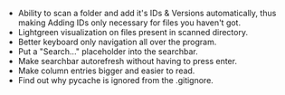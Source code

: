 - Ability to scan a folder and add it's IDs & Versions automatically, thus making Adding IDs only necessary for files you haven't got.
- Lightgreen visualization on files present in scanned directory.
- Better keyboard only navigation all over the program.
- Put a "Search..." placeholder into the searchbar.
- Make searchbar autorefresh without having to press enter.
- Make column entries bigger and easier to read.
- Find out why pycache is ignored from the .gitignore.
